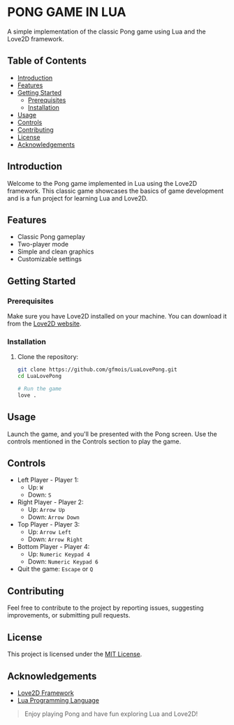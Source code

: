 # PONG GAME IN LUA

A simple implementation of the classic Pong game using Lua and the Love2D framework.

## Table of Contents

- [Introduction](#introduction)
- [Features](#features)
- [Getting Started](#getting-started)
  - [Prerequisites](#prerequisites)
  - [Installation](#installation)
- [Usage](#usage)
- [Controls](#controls)
- [Contributing](#contributing)
- [License](#license)
- [Acknowledgements](#acknowledgements)

## Introduction

Welcome to the Pong game implemented in Lua using the Love2D framework. This classic game showcases the basics of game development and is a fun project for learning Lua and Love2D.

## Features

- Classic Pong gameplay
- Two-player mode
- Simple and clean graphics
- Customizable settings

## Getting Started

### Prerequisites

Make sure you have Love2D installed on your machine. You can download it from the [Love2D website](https://love2d.org/).

### Installation

1. Clone the repository:

   ```bash
   git clone https://github.com/gfmois/LuaLovePong.git
   cd LuaLovePong
   
   # Run the game
   love .
    ````

## Usage
Launch the game, and you'll be presented with the Pong screen. Use the controls mentioned in the Controls section to play the game.

## Controls

- Left Player - Player 1:
    - Up: `W`
    - Down: `S`
- Right Player - Player 2:
    - Up: `Arrow Up`
    - Down: `Arrow Down`
- Top Player - Player 3: 
    - Up: `Arrow Left`
    - Down: `Arrow Right`
- Bottom Player - Player 4:
    - Up: `Numeric Keypad 4`
    - Down: `Numeric Keypad 6`
- Quit the game: `Escape` or `Q`

## Contributing
Feel free to contribute to the project by reporting issues, suggesting improvements, or submitting pull requests.

## License
This project is licensed under the [MIT License](https://github.com/gfmois/LuaLovePong/blob/main/LICENSE).

## Acknowledgements
- [Love2D Framework](https://love2d.org/)
- [Lua Programming Language](https://www.lua.org/)

>Enjoy playing Pong and have fun exploring Lua and Love2D!